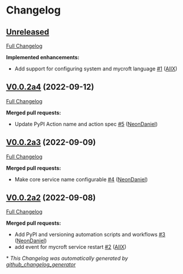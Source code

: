 # Changelog

## [Unreleased](https://github.com/OpenVoiceOS/ovos-PHAL-plugin-system/tree/HEAD)

[Full Changelog](https://github.com/OpenVoiceOS/ovos-PHAL-plugin-system/compare/V0.0.2a4...HEAD)

**Implemented enhancements:**

- Add support for configuring system and mycroft language [\#1](https://github.com/OpenVoiceOS/ovos-PHAL-plugin-system/pull/1) ([AIIX](https://github.com/AIIX))

## [V0.0.2a4](https://github.com/OpenVoiceOS/ovos-PHAL-plugin-system/tree/V0.0.2a4) (2022-09-12)

[Full Changelog](https://github.com/OpenVoiceOS/ovos-PHAL-plugin-system/compare/V0.0.2a3...V0.0.2a4)

**Merged pull requests:**

- Update PyPI Action name and action spec [\#5](https://github.com/OpenVoiceOS/ovos-PHAL-plugin-system/pull/5) ([NeonDaniel](https://github.com/NeonDaniel))

## [V0.0.2a3](https://github.com/OpenVoiceOS/ovos-PHAL-plugin-system/tree/V0.0.2a3) (2022-09-09)

[Full Changelog](https://github.com/OpenVoiceOS/ovos-PHAL-plugin-system/compare/V0.0.2a2...V0.0.2a3)

**Merged pull requests:**

- Make core service name configurable [\#4](https://github.com/OpenVoiceOS/ovos-PHAL-plugin-system/pull/4) ([NeonDaniel](https://github.com/NeonDaniel))

## [V0.0.2a2](https://github.com/OpenVoiceOS/ovos-PHAL-plugin-system/tree/V0.0.2a2) (2022-09-08)

[Full Changelog](https://github.com/OpenVoiceOS/ovos-PHAL-plugin-system/compare/e2891964fdd97eaee965b332d3fa6413abd2a3a1...V0.0.2a2)

**Merged pull requests:**

- Add PyPI and versioning automation scripts and workflows [\#3](https://github.com/OpenVoiceOS/ovos-PHAL-plugin-system/pull/3) ([NeonDaniel](https://github.com/NeonDaniel))
- add event for mycroft service restart [\#2](https://github.com/OpenVoiceOS/ovos-PHAL-plugin-system/pull/2) ([AIIX](https://github.com/AIIX))



\* *This Changelog was automatically generated by [github_changelog_generator](https://github.com/github-changelog-generator/github-changelog-generator)*
